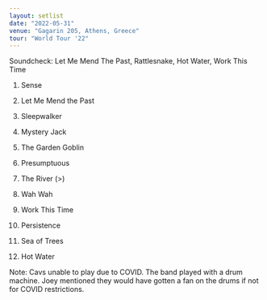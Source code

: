 ```yaml
---
layout: setlist
date: "2022-05-31"
venue: "Gagarin 205, Athens, Greece"
tour: "World Tour '22"
---
```



Soundcheck: Let Me Mend The Past, Rattlesnake, Hot Water, Work This Time

 1. Sense

 2. Let Me Mend the Past

 3. Sleepwalker

 4. Mystery Jack

 5. The Garden Goblin

 6. Presumptuous

 7. The River
    (>)

 8. Wah Wah

 9. Work This Time

10. Persistence

11. Sea of Trees

12. Hot Water


Note: Cavs unable to play due to COVID. The band played with a drum
machine. Joey mentioned they would have gotten a fan on the drums if
not for COVID restrictions.
